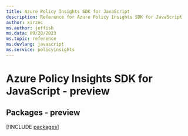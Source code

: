 ```yaml
---
title: Azure Policy Insights SDK for JavaScript
description: Reference for Azure Policy Insights SDK for JavaScript
author: xirzec
ms.author: jeffish
ms.data: 09/28/2023
ms.topic: reference
ms.devlang: javascript
ms.service: policyinsights
---
```

# Azure Policy Insights SDK for JavaScript - preview
## Packages - preview
[!INCLUDE [packages](policy-insights-index.md)]
